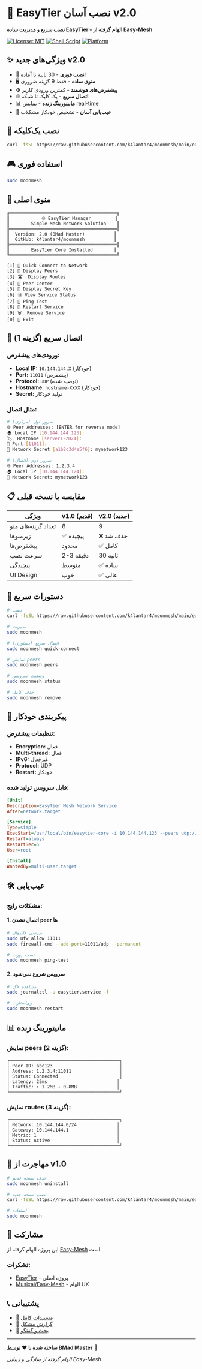 # 🚀 EasyTier نصب آسان v2.0

**نصب سریع و مدیریت ساده EasyTier - الهام گرفته از Easy-Mesh**

[![License: MIT](https://img.shields.io/badge/License-MIT-yellow.svg)](https://opensource.org/licenses/MIT)
[![Shell Script](https://img.shields.io/badge/shell-bash-green.svg)](https://www.gnu.org/software/bash/)
[![Platform](https://img.shields.io/badge/platform-linux-blue.svg)](https://www.linux.org/)

## ✨ ویژگی‌های جدید v2.0

- 🎯 **نصب فوری** - 30 ثانیه تا آماده!
- 🖥️ **منوی ساده** - فقط 9 گزینه ضروری
- ⚙️ **پیشفرض‌های هوشمند** - کمترین ورودی کاربر
- 🌐 **اتصال سریع** - یک کلیک تا شبکه
- 📊 **مانیتورینگ زنده** - نمایش real-time
- 🔧 **عیب‌یابی آسان** - تشخیص خودکار مشکلات

## 🚀 نصب یک‌کلیکه

```bash
curl -fsSL https://raw.githubusercontent.com/k4lantar4/moonmesh/main/easytier-installer/install.sh | sudo bash
```

## 🎮 استفاده فوری

```bash
sudo moonmesh
```

## 🎯 منوی اصلی

```
╔════════════════════════════════════════╗
║            🌐 EasyTier Manager         ║
║        Simple Mesh Network Solution    ║
╠════════════════════════════════════════╣
║  Version: 2.0 (BMad Master)           ║
║  GitHub: k4lantar4/moonmesh           ║
╠════════════════════════════════════════╣
║        EasyTier Core Installed        ║
╚════════════════════════════════════════╝

[1] 🚀 Quick Connect to Network
[2] 👥 Display Peers
[3] 🛣️  Display Routes
[4] 🎯 Peer-Center
[5] 🔐 Display Secret Key
[6] 📊 View Service Status
[7] 🏓 Ping Test
[8] 🔄 Restart Service
[9] 🗑️  Remove Service
[0] 🚪 Exit
```

## 🌟 اتصال سریع (گزینه 1)

### ورودی‌های پیشفرض:
- **Local IP:** `10.144.144.X` (خودکار)
- **Port:** `11011` (پیشفرض)
- **Protocol:** `UDP` (توصیه شده)
- **Hostname:** `hostname-XXXX` (خودکار)
- **Secret:** تولید خودکار

### مثال اتصال:
```bash
# سرور اول (مرکزی)
🌐 Peer Addresses: [ENTER for reverse mode]
🏠 Local IP [10.144.144.123]:
🏷️  Hostname [server1-2024]:
🔌 Port [11011]:
🔐 Network Secret [a1b2c3d4e5f6]: mynetwork123

# سرور دوم (اتصال)
🌐 Peer Addresses: 1.2.3.4
🏠 Local IP [10.144.144.124]:
🔐 Network Secret: mynetwork123
```

## 📋 مقایسه با نسخه قبلی

| ویژگی | v1.0 (قدیم) | v2.0 (جدید) |
|--------|-------------|-------------|
| تعداد گزینه‌های منو | 8 | 9 |
| زیرمنوها | ✅ پیچیده | ❌ حذف شد |
| پیشفرض‌ها | محدود | ✅ کامل |
| سرعت نصب | 2-3 دقیقه | 30 ثانیه |
| پیچیدگی | متوسط | ✅ ساده |
| UI Design | خوب | ✅ عالی |

## 🎯 دستورات سریع

```bash
# نصب
curl -fsSL https://raw.githubusercontent.com/k4lantar4/moonmesh/main/easytier-installer/install.sh | sudo bash

# مدیریت
sudo moonmesh

# اتصال سریع (دستوری)
sudo moonmesh quick-connect

# نمایش peers
sudo moonmesh peers

# وضعیت سرویس
sudo moonmesh status

# حذف کامل
sudo moonmesh remove
```

## 🔧 پیکربندی خودکار

### تنظیمات پیشفرض:
- **Encryption:** فعال
- **Multi-thread:** فعال
- **IPv6:** غیرفعال
- **Protocol:** UDP
- **Restart:** خودکار

### فایل سرویس تولید شده:
```ini
[Unit]
Description=EasyTier Mesh Network Service
After=network.target

[Service]
Type=simple
ExecStart=/usr/local/bin/easytier-core -i 10.144.144.123 --peers udp://1.2.3.4:11011 --hostname server1-2024 --network-secret mynetwork123 --default-protocol udp --listeners udp://[::]:11011 udp://0.0.0.0:11011 --multi-thread --disable-ipv6
Restart=always
RestartSec=5
User=root

[Install]
WantedBy=multi-user.target
```

## 🛠️ عیب‌یابی

### مشکلات رایج:

#### 1. اتصال نشدن peer ها
```bash
# بررسی فایروال
sudo ufw allow 11011
sudo firewall-cmd --add-port=11011/udp --permanent

# تست پورت
sudo moonmesh ping-test
```

#### 2. سرویس شروع نمی‌شود
```bash
# مشاهده لاگ
sudo journalctl -u easytier.service -f

# ری‌استارت
sudo moonmesh restart
```

## 📊 مانیتورینگ زنده

### نمایش peers (گزینه 2):
```
┌─────────────────────────────────────────┐
│ Peer ID: abc123                         │
│ Address: 1.2.3.4:11011                  │
│ Status: Connected                       │
│ Latency: 25ms                          │
│ Traffic: ↑ 1.2MB ↓ 0.8MB               │
└─────────────────────────────────────────┘
```

### نمایش routes (گزینه 3):
```
┌─────────────────────────────────────────┐
│ Network: 10.144.144.0/24               │
│ Gateway: 10.144.144.1                  │
│ Metric: 1                              │
│ Status: Active                         │
└─────────────────────────────────────────┘
```

## 🔄 مهاجرت از v1.0

```bash
# حذف نسخه قدیم
sudo moonmesh uninstall

# نصب نسخه جدید
curl -fsSL https://raw.githubusercontent.com/k4lantar4/moonmesh/main/easytier-installer/install.sh | sudo bash

# استفاده
sudo moonmesh
```

## 🤝 مشارکت

این پروژه الهام گرفته از [Easy-Mesh](https://github.com/Musixal/Easy-Mesh) است.

### تشکرات:
- [EasyTier](https://github.com/EasyTier/EasyTier) - پروژه اصلی
- [Musixal/Easy-Mesh](https://github.com/Musixal/Easy-Mesh) - الهام UX

## 📞 پشتیبانی

- 📖 [مستندات کامل](./docs/)
- 🐛 [گزارش مشکل](https://github.com/k4lantar4/moonmesh/issues)
- 💬 [بحث و گفتگو](https://github.com/k4lantar4/moonmesh/discussions)

---

**ساخته شده با ❤️ توسط BMad Master** 🧙

*الهام گرفته از سادگی و زیبایی Easy-Mesh*
